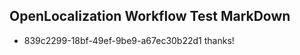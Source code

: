 ## OpenLocalization Workflow Test MarkDown
* 839c2299-18bf-49ef-9be9-a67ec30b22d1 
thanks!<!--HONumber=Mar16_HO4-->

